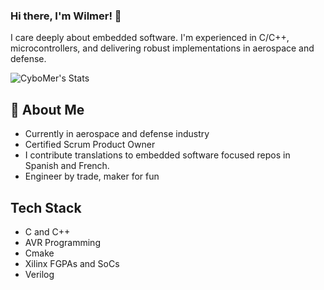 ### Hi there, I'm Wilmer! 👋

I care deeply about embedded software. I'm experienced in C/C++, microcontrollers, and delivering robust implementations in aerospace and defense.

![CyboMer's Stats](https://github-readme-stats.vercel.app/api?username=<username>&theme=vue-dark&show_icons=true&hide_border=true&count_private=true)

## 🚀 About Me
- Currently in aerospace and defense industry
- Certified Scrum Product Owner
- I contribute translations to embedded software focused repos in Spanish and French.
- Engineer by trade, maker for fun

## Tech Stack
- C and C++
- AVR Programming
- Cmake
- Xilinx FGPAs and SoCs
- Verilog
<!--
**CyboMer/CyboMer** is a ✨ _special_ ✨ repository because its `README.md` (this file) appears on your GitHub profile.

Here are some ideas to get you started:

- 🔭 I’m currently working on ...
- 🌱 I’m currently learning ...
- 👯 I’m looking to collaborate on ...
- 🤔 I’m looking for help with ...
- 💬 Ask me about ...
- 📫 How to reach me: ...
- 😄 Pronouns: ...
- ⚡ Fun fact: ...
-->

